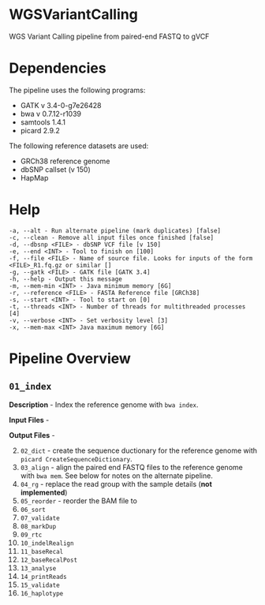 # WGSVariantCalling
WGS Variant Calling pipeline from paired-end FASTQ to gVCF

# Dependencies
The pipeline uses the following programs: 
- GATK v 3.4-0-g7e26428
- bwa v 0.7.12-r1039
- samtools 1.4.1
- picard 2.9.2

The following reference datasets are used: 
- GRCh38 reference genome
- dbSNP callset (v 150)
- HapMap

# Help
```
-a, --alt - Run alternate pipeline (mark duplicates) [false]
-c, --clean - Remove all input files once finished [false] 
-d, --dbsnp <FILE> - dbSNP VCF file [v 150]
-e, --end <INT> - Tool to finish on [100]
-f, --file <FILE> - Name of source file. Looks for inputs of the form <FILE>_R1.fq.gz or similar []
-g, --gatk <FILE> - GATK file [GATK 3.4]
-h, --help - Output this message
-m, --mem-min <INT> - Java minimum memory [6G]
-r, --reference <FILE> - FASTA Reference file [GRCh38]
-s, --start <INT> - Tool to start on [0]
-t, --threads <INT> - Number of threads for multithreaded processes [4]
-v, --verbose <INT> - Set verbosity level [3]
-x, --mem-max <INT> Java maximum memory [6G] 
 ```
 
# Pipeline Overview

## `01_index`
**Description** - Index the reference genome with `bwa index`. 

**Input Files** - 

**Output Files** -

2. `02_dict` - create the sequence ductionary for the reference genome with `picard CreateSequenceDictionary`. 
3. `03_align` - align the paired end FASTQ files to the reference genome with `bwa mem`. See below for notes on the alternate pipeline. 
4. `04_rg` - replace the read group with the sample details (**not implemented**)
5. `05_reorder` - reorder the BAM file to 
6. `06_sort`
7. `07_validate`
8. `08_markDup`
9. `09_rtc`
10. `10_indelRealign`
11. `11_baseRecal`
12. `12_baseRecalPost`
13. `13_analyse`
14. `14_printReads`
15. `15_validate`
16. `16_haplotype`
